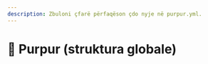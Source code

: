 ```yaml
---
description: Zbuloni çfarë përfaqëson çdo nyje në purpur.yml.
---
```


# 🦑 Purpur (struktura globale)
